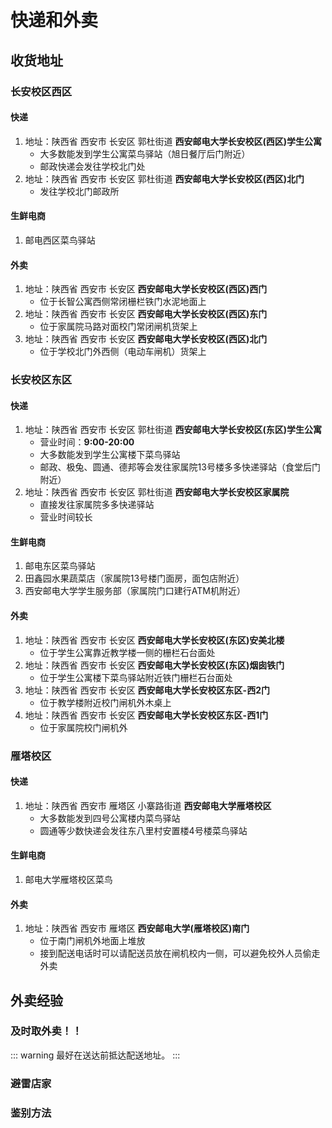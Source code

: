 # 快递和外卖

## 收货地址

### 长安校区西区

#### 快递

1. 地址：陕西省 西安市 长安区 郭杜街道 **西安邮电大学长安校区(西区)学生公寓**
    - 大多数能发到学生公寓菜鸟驿站（旭日餐厅后门附近）
    - 邮政快递会发往学校北门处
2. 地址：陕西省 西安市 长安区 郭杜街道 **西安邮电大学长安校区(西区)北门**
    - 发往学校北门邮政所

#### 生鲜电商

1. 邮电西区菜鸟驿站

#### 外卖

1. 地址：陕西省 西安市 长安区 **西安邮电大学长安校区(西区)西门**
    - 位于长智公寓西侧常闭栅栏铁门水泥地面上
2. 地址：陕西省 西安市 长安区 **西安邮电大学长安校区(西区)东门**
    - 位于家属院马路对面校门常闭闸机货架上
3. 地址：陕西省 西安市 长安区 **西安邮电大学长安校区(西区)北门**
    - 位于学校北门外西侧（电动车闸机）货架上

### 长安校区东区

#### 快递

1. 地址：陕西省 西安市 长安区 郭杜街道 **西安邮电大学长安校区(东区)学生公寓**
    - 营业时间：**9:00-20:00**
    - 大多数能发到学生公寓楼下菜鸟驿站
    - 邮政、极兔、圆通、德邦等会发往家属院13号楼多多快递驿站（食堂后门附近）
2. 地址：陕西省 西安市 长安区 郭杜街道 **西安邮电大学长安校区家属院**
    - 直接发往家属院多多快递驿站
    - 营业时间较长

#### 生鲜电商

1. 邮电东区菜鸟驿站
2. 田鑫园水果蔬菜店（家属院13号楼门面房，面包店附近）
3. 西安邮电大学学生服务部（家属院门口建行ATM机附近）

#### 外卖

1. 地址：陕西省 西安市 长安区 **西安邮电大学长安校区(东区)安美北楼**
    - 位于学生公寓靠近教学楼一侧的栅栏石台面处
2. 地址：陕西省 西安市 长安区 **西安邮电大学长安校区(东区)烟囱铁门**
    - 位于学生公寓楼下菜鸟驿站附近铁门栅栏石台面处
3. 地址：陕西省 西安市 长安区 **西安邮电大学长安校区东区-西2门**
    - 位于教学楼附近校门闸机外木桌上
4. 地址：陕西省 西安市 长安区 **西安邮电大学长安校区东区-西1门**
    - 位于家属院校门闸机外

### 雁塔校区

#### 快递

1. 地址：陕西省 西安市 雁塔区 小寨路街道 **西安邮电大学雁塔校区**
    - 大多数能发到四号公寓楼内菜鸟驿站
    - 圆通等少数快递会发往东八里村安置楼4号楼菜鸟驿站

#### 生鲜电商

1. 邮电大学雁塔校区菜鸟

#### 外卖

1. 地址：陕西省 西安市 雁塔区 **西安邮电大学(雁塔校区)南门**
    - 位于南门闸机外地面上堆放
    - 接到配送电话时可以请配送员放在闸机校内一侧，可以避免校外人员偷走外卖

## 外卖经验

### 及时取外卖！！

::: warning
最好在送达前抵达配送地址。
:::

### 避雷店家

### 鉴别方法

